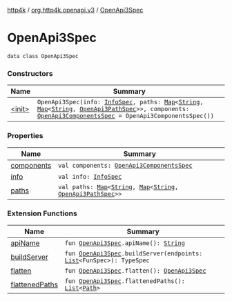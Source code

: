 [http4k](../../index.md) / [org.http4k.openapi.v3](../index.md) / [OpenApi3Spec](./index.md)

# OpenApi3Spec

`data class OpenApi3Spec`

### Constructors

| Name | Summary |
|---|---|
| [&lt;init&gt;](-init-.md) | `OpenApi3Spec(info: `[`InfoSpec`](../../org.http4k.openapi/-info-spec/index.md)`, paths: `[`Map`](https://kotlinlang.org/api/latest/jvm/stdlib/kotlin.collections/-map/index.html)`<`[`String`](https://kotlinlang.org/api/latest/jvm/stdlib/kotlin/-string/index.html)`, `[`Map`](https://kotlinlang.org/api/latest/jvm/stdlib/kotlin.collections/-map/index.html)`<`[`String`](https://kotlinlang.org/api/latest/jvm/stdlib/kotlin/-string/index.html)`, `[`OpenApi3PathSpec`](../-open-api3-path-spec/index.md)`>>, components: `[`OpenApi3ComponentsSpec`](../-open-api3-components-spec/index.md)` = OpenApi3ComponentsSpec())` |

### Properties

| Name | Summary |
|---|---|
| [components](components.md) | `val components: `[`OpenApi3ComponentsSpec`](../-open-api3-components-spec/index.md) |
| [info](info.md) | `val info: `[`InfoSpec`](../../org.http4k.openapi/-info-spec/index.md) |
| [paths](paths.md) | `val paths: `[`Map`](https://kotlinlang.org/api/latest/jvm/stdlib/kotlin.collections/-map/index.html)`<`[`String`](https://kotlinlang.org/api/latest/jvm/stdlib/kotlin/-string/index.html)`, `[`Map`](https://kotlinlang.org/api/latest/jvm/stdlib/kotlin.collections/-map/index.html)`<`[`String`](https://kotlinlang.org/api/latest/jvm/stdlib/kotlin/-string/index.html)`, `[`OpenApi3PathSpec`](../-open-api3-path-spec/index.md)`>>` |

### Extension Functions

| Name | Summary |
|---|---|
| [apiName](../api-name.md) | `fun `[`OpenApi3Spec`](./index.md)`.apiName(): `[`String`](https://kotlinlang.org/api/latest/jvm/stdlib/kotlin/-string/index.html) |
| [buildServer](../../org.http4k.openapi.v3.server/build-server.md) | `fun `[`OpenApi3Spec`](./index.md)`.buildServer(endpoints: `[`List`](https://kotlinlang.org/api/latest/jvm/stdlib/kotlin.collections/-list/index.html)`<FunSpec>): TypeSpec` |
| [flatten](../flatten.md) | `fun `[`OpenApi3Spec`](./index.md)`.flatten(): `[`OpenApi3Spec`](./index.md) |
| [flattenedPaths](../flattened-paths.md) | `fun `[`OpenApi3Spec`](./index.md)`.flattenedPaths(): `[`List`](https://kotlinlang.org/api/latest/jvm/stdlib/kotlin.collections/-list/index.html)`<`[`Path`](../-path/index.md)`>` |
